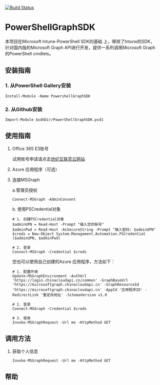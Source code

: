 [![Build Status](https://dev.azure.com/asunp/PowershellMSGraphSDK/_apis/build/status/PowershellMSGraphSDK-.NET%20Desktop-CI?branchName=master)](https://dev.azure.com/asunp/PowershellMSGraphSDK/_build/latest?definitionId=12&branchName=master)

# PowerShellGraphSDK

本项目在Microsoft Intune-PowerShell SDK的基础 上，移除了Intune的SDK，针对国内版的Microsoft Graph API进行开发，提供一系列调用Microsoft Graph的PowerShell cmdlets。

## 安装指南

### 1. 从PowerShell Gallery安装

```
Install-Module -Name PowershellGraphSDK
```



### 2. 从Github安装

```
Import-Module $sdkDir/PowerShellGraphSDK.psd1
```



## 使用指南

1. Office 365 E3账号

   试用账号申请请点击[世纪互联蓝云网站](https://www.21vbluecloud.com/office365/)

2. Azure 应用程序（可选）

3. 连接MSGraph

   a.管理员授权

   ```
   Connect-MSGraph -AdminConsent
   ```

   b. 使用PSCredential对象

   ```
   # 1. 创建PSCredential对象
   $adminUPN = Read-Host -Prompt "输入您的账号"
   $adminPwd = Read-Host -AsSecureString -Prompt "输入密码: $adminUPN"
   $creds = New-Object System.Management.Automation.PSCredential ($adminUPN, $adminPwd)
   
   # 2. 登录
   Connect-MSGraph -Credential $creds
   ```

   您也可以使用自己创建的Azure 应用程序，方法如下：

   ```
   # 1. 配置环境
   Update-MSGraphEnvironment -AuthUrl 'https://login.chinacloudapi.cn/common' -GraphBaseUrl 'https://microsoftgraph.chinacloudapi.cn' -GraphResourceId 'https://microsoftgraph.chinacloudapi.cn' -AppId '应用程序ID' -RedirectLink '重定向地址' -SchemaVersion v1.0
   
   # 2. 登录
   Connect-MSGraph -Credential $creds
   
   # 3. 使用
   Invoke-MSGraphRequest -Url me -HttpMethod GET
   ```

   

## 调用方法

1. 获取个人信息

   ```
   Invoke-MSGraphRequest -Url me -HttpMethod GET
   ```

   

## 帮助
